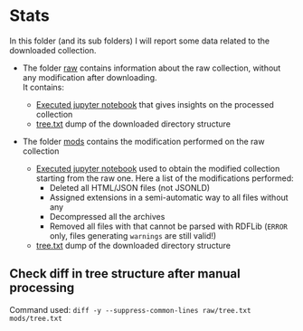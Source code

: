 # Stats

In this folder (and its sub folders) I will report some data related to the downloaded collection.

- The folder [raw](./raw/) contains information about the raw collection, without any modification after downloading.  
It contains:
    - [Executed jupyter notebook](./raw/analysis.ipynb) that gives insights on the processed collection
    - [tree.txt](./raw/tree.txt) dump of the downloaded directory structure

- The folder [mods](./mods/) contains the modification performed on the raw collection
    - [Executed jupyter notebook](./mods/mods.ipynb) used to obtain the modified collection starting from the raw one. Here a list of the modifications performed:
        - Deleted all HTML/JSON files (not JSONLD)
        - Assigned extensions in a semi-automatic way to all files without any
        - Decompressed all the archives 
        - Removed all files with that cannot be parsed with RDFLib (`ERROR` only, files generating `warnings` are still valid!)
    - [tree.txt](./mods/tree.txt) dump of the downloaded directory structure

## Check diff in tree structure after manual processing
Command used: `diff -y --suppress-common-lines raw/tree.txt mods/tree.txt`